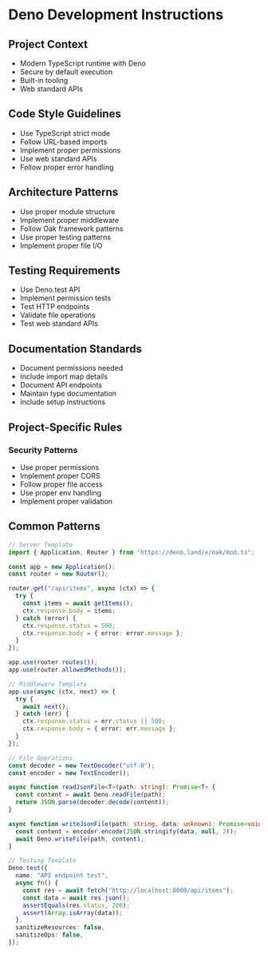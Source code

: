 # Deno Development Instructions

## Project Context
- Modern TypeScript runtime with Deno
- Secure by default execution
- Built-in tooling
- Web standard APIs

## Code Style Guidelines
- Use TypeScript strict mode
- Follow URL-based imports
- Implement proper permissions
- Use web standard APIs
- Follow proper error handling

## Architecture Patterns
- Use proper module structure
- Implement proper middleware
- Follow Oak framework patterns
- Use proper testing patterns
- Implement proper file I/O

## Testing Requirements
- Use Deno.test API
- Implement permission tests
- Test HTTP endpoints
- Validate file operations
- Test web standard APIs

## Documentation Standards
- Document permissions needed
- Include import map details
- Document API endpoints
- Maintain type documentation
- Include setup instructions

## Project-Specific Rules
### Security Patterns
- Use proper permissions
- Implement proper CORS
- Follow proper file access
- Use proper env handling
- Implement proper validation

## Common Patterns
```typescript
// Server Template
import { Application, Router } from "https://deno.land/x/oak/mod.ts";

const app = new Application();
const router = new Router();

router.get("/api/items", async (ctx) => {
  try {
    const items = await getItems();
    ctx.response.body = items;
  } catch (error) {
    ctx.response.status = 500;
    ctx.response.body = { error: error.message };
  }
});

app.use(router.routes());
app.use(router.allowedMethods());

// Middleware Template
app.use(async (ctx, next) => {
  try {
    await next();
  } catch (err) {
    ctx.response.status = err.status || 500;
    ctx.response.body = { error: err.message };
  }
});

// File Operations
const decoder = new TextDecoder("utf-8");
const encoder = new TextEncoder();

async function readJsonFile<T>(path: string): Promise<T> {
  const content = await Deno.readFile(path);
  return JSON.parse(decoder.decode(content));
}

async function writeJsonFile(path: string, data: unknown): Promise<void> {
  const content = encoder.encode(JSON.stringify(data, null, 2));
  await Deno.writeFile(path, content);
}

// Testing Template
Deno.test({
  name: "API endpoint test",
  async fn() {
    const res = await fetch("http://localhost:8000/api/items");
    const data = await res.json();
    assertEquals(res.status, 200);
    assert(Array.isArray(data));
  },
  sanitizeResources: false,
  sanitizeOps: false,
});
```
